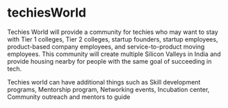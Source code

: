 # techiesWorld

Techies World will provide a community for techies who may want to stay with Tier 1 colleges, Tier 2 colleges, startup founders, startup employees, product-based company employees, and service-to-product moving employees. This community will create multiple Silicon Valleys in India and provide housing nearby for people with the same goal of succeeding in tech.

Techies world can have additional things such as Skill development programs, Mentorship program, Networking events, Incubation center, Community outreach and mentors to guide 

